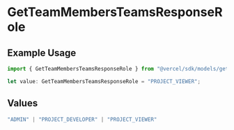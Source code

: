 # GetTeamMembersTeamsResponseRole

## Example Usage

```typescript
import { GetTeamMembersTeamsResponseRole } from "@vercel/sdk/models/getteammembersop.js";

let value: GetTeamMembersTeamsResponseRole = "PROJECT_VIEWER";
```

## Values

```typescript
"ADMIN" | "PROJECT_DEVELOPER" | "PROJECT_VIEWER"
```
